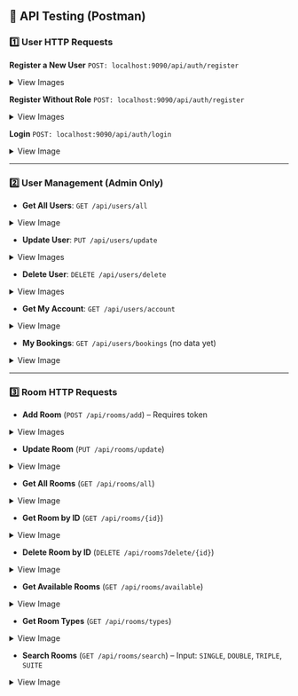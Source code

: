## 🧪 API Testing (Postman)

### 1️⃣ User HTTP Requests

**Register a New User**
`POST: localhost:9090/api/auth/register`

<details>
<summary>View Images</summary>

![Register](https://github.com/user-attachments/assets/eb07578f-84aa-43ae-8271-4987456a11fc)
![Register Example](https://github.com/user-attachments/assets/aaff5054-303f-428c-a68c-e2e100b2ece0)

</details>

**Register Without Role**
`POST: localhost:9090/api/auth/register`

<details>
<summary>View Images</summary>

![No Role](https://github.com/user-attachments/assets/846895d1-f02f-42c9-bfef-5347fbe76b54)
![No Role Example](https://github.com/user-attachments/assets/dbbb8505-35f3-447a-a760-e802666d5221)

</details>

**Login**
`POST: localhost:9090/api/auth/login`

<details>
<summary>View Image</summary>

![Login](https://github.com/user-attachments/assets/85c51d67-d451-49d3-a328-301ff82e87cf)

</details>

---

### 2️⃣ User Management (Admin Only)

* **Get All Users**: `GET /api/users/all`

<details>
<summary>View Image</summary>

![Get All Users](https://github.com/user-attachments/assets/56336e62-23a3-414c-a595-0b23dcc5b092)

</details>

* **Update User**: `PUT /api/users/update`

<details>
<summary>View Images</summary>

![Update User](https://github.com/user-attachments/assets/802f0e37-de5c-4264-b296-6a79574fe25f)
![Update Example](https://github.com/user-attachments/assets/cb667a36-5dff-40fe-81c0-f11c393e86cb)

</details>

* **Delete User**: `DELETE /api/users/delete`

<details>
<summary>View Images</summary>

![Delete User](https://github.com/user-attachments/assets/1ab7abf5-16c1-4156-8ecb-147b4006379f)
![Delete Example](https://github.com/user-attachments/assets/ad354919-0103-4b43-ab07-d85335c793d0)

</details>

* **Get My Account**: `GET /api/users/account`

<details>
<summary>View Image</summary>

![Get Account](https://github.com/user-attachments/assets/f4b144b9-07eb-41c8-b952-e4c651941821)

</details>

* **My Bookings**: `GET /api/users/bookings` (no data yet)

<details>
<summary>View Image</summary>

![My Bookings](https://github.com/user-attachments/assets/3bb0c83a-504b-43f2-89e3-0ba51211b523)

</details>

---

### 3️⃣ Room HTTP Requests

* **Add Room** (`POST /api/rooms/add`) – Requires token

<details>
<summary>View Images</summary>

![Add Room](https://github.com/user-attachments/assets/b0453c28-c1ad-4652-893a-ee3ebe452210)
![Add Room Example](https://github.com/user-attachments/assets/0654c45b-96d5-47df-a055-058c9d9f43b2)

</details>

* **Update Room** (`PUT /api/rooms/update`)

<details>
<summary>View Image</summary>

![Update Room](https://github.com/user-attachments/assets/af36ad3a-eb09-44db-803d-9f564e0cd947)

</details>

* **Get All Rooms** (`GET /api/rooms/all`)

<details>
<summary>View Image</summary>

![All Rooms](https://github.com/user-attachments/assets/a8b2954f-0076-4877-95ff-dec79e8e6197)

</details>

* **Get Room by ID** (`GET /api/rooms/{id}`)

<details>
<summary>View Image</summary>

![Room By ID](https://github.com/user-attachments/assets/22f586d1-dbc9-468f-9b17-d2620accd393)

</details>

* **Delete Room by ID** (`DELETE /api/rooms7delete/{id}`)

<details>
<summary>View Image</summary>

![Delete Room](https://github.com/user-attachments/assets/bf97b0fb-8e04-4a09-aace-8b4ba7164abb)

</details>

* **Get Available Rooms** (`GET /api/rooms/available`)

<details>
<summary>View Image</summary>

![Available Rooms](https://github.com/user-attachments/assets/b2d92f64-e236-4480-93ec-caaf93af48fd)

</details>

* **Get Room Types** (`GET /api/rooms/types`)

<details>
<summary>View Image</summary>

![Room Types](https://github.com/user-attachments/assets/469b79cf-bb50-42ff-af30-d8cd4bb9629a)

</details>

* **Search Rooms** (`GET /api/rooms/search`) – Input: `SINGLE`, `DOUBLE`, `TRIPLE`, `SUITE`

<details>
<summary>View Image</summary>

![Search Room](https://github.com/user-attachments/assets/bd97492c-41ef-4eb7-a85a-7ca7c67676c4)

</details>




